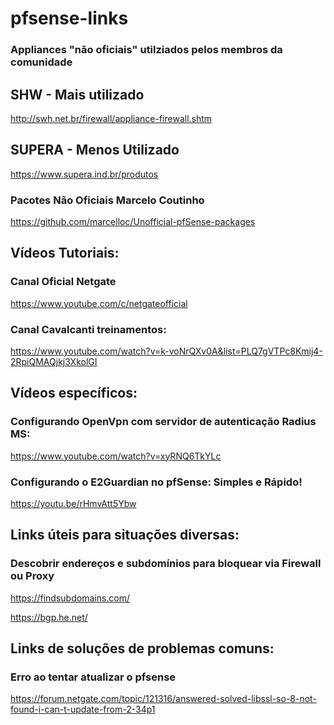 # pfsense-links


<h3>Appliances "não oficiais" utilziados pelos membros da comunidade</h3>


<h2> SHW - Mais utilizado</h2>


http://swh.net.br/firewall/appliance-firewall.shtm


<h2>SUPERA - Menos Utilizado</h2>


https://www.supera.ind.br/produtos


<h3>Pacotes Não Oficiais Marcelo Coutinho</h3>


https://github.com/marcelloc/Unofficial-pfSense-packages


<h2>Vídeos Tutoriais:</h2>


<h3>Canal Oficial Netgate</h3>

https://www.youtube.com/c/netgateofficial


<h3>Canal Cavalcanti treinamentos:</h3>


https://www.youtube.com/watch?v=k-voNrQXv0A&list=PLQ7gVTPc8Kmij4-2RpiQMAQjkj3XkolGI


<h2>Vídeos específicos:</h2>


<h3>Configurando OpenVpn com servidor de autenticação Radius MS:</h3>


https://www.youtube.com/watch?v=xyRNQ6TkYLc


<h3>Configurando o E2Guardian no pfSense: Simples e Rápido!</h3>


https://youtu.be/rHmvAtt5Ybw


<h2>Links úteis para situações diversas:</h2>


<h3>Descobrir endereços e subdomínios para bloquear via Firewall ou Proxy</h3>


https://findsubdomains.com/


https://bgp.he.net/


<h2>Links de soluções de problemas comuns:</h2>


<h3>Erro ao tentar atualizar o pfsense</h3>


https://forum.netgate.com/topic/121316/answered-solved-libssl-so-8-not-found-i-can-t-update-from-2-34p1